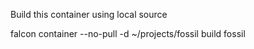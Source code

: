Build this container using local source

falcon container --no-pull -d ~/projects/fossil  build fossil
